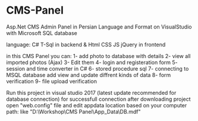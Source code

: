 # CMS-Panel
Asp.Net CMS Admin Panel in Persian Language and Format on VisualStudio with Microsoft SQL database

language: C# T-Sql in backend & Html CSS JS jQuery in frontend

in this CMS Panel you can:
1- add photo to database with details
2- view all imported photos (Ajax) 
3- Edit them
4- login and registeration form
5- session and time converter in C#
6- stored procedure sql
7- connecting to MSQL database add view and update diffrent kinds of data
8- form verification
9- file upload verification

Run this project in visual studio 2017 (latest update recommended for database connection)
for successfull connection after downloading project open "web.config" file and edit appdata location based on your computer path:
like "D:\Workshop\CMS Panel\App_Data\DB.mdf"
